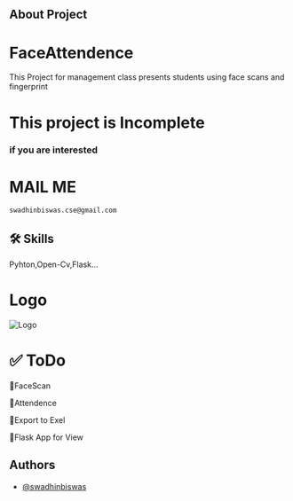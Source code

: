 
## About Project

# FaceAttendence
This Project for management class presents students using face scans and fingerprint


# This project is Incomplete


### if you are interested 




# MAIL ME
```
swadhinbiswas.cse@gmail.com
```

## 🛠 Skills
Pyhton,Open-Cv,Flask...


# Logo

![Logo](https://img.icons8.com/dusk/64/face-id--v2.png)

# ✅ ToDo

📝FaceScan 

📝Attendence

📝Export to Exel

📝Flask App for View
## Authors

- [@swadhinbiswas](https://www.github.com/swadhinbiswas)




